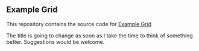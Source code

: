 ## Example Grid


This repository contains the source code for [Example Grid](http://www.grid.com/)

The title is going to change as soon as I take the time to think of something better.  Suggestions would be welcome.
